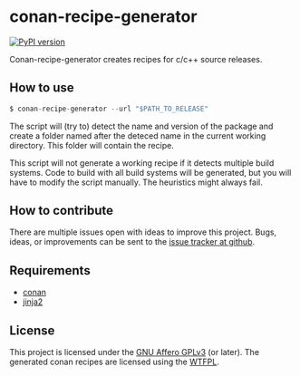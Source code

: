 # conan-recipe-generator

[![PyPI version](https://badge.fury.io/py/conan-recipe-generator.svg)](https://badge.fury.io/py/conan-recipe-generator)

Conan-recipe-generator creates recipes for c/c++ source releases.

## How to use

```python
$ conan-recipe-generator --url "$PATH_TO_RELEASE" 
```

The script will (try to) detect the name and version of the package and create a folder named after the deteced name in the current working directory.
This folder will contain the recipe.

This script will not generate a working recipe if it detects multiple build systems.
Code to build with all build systems will be generated, but you will have to modify the script manually.
The heuristics might always fail.

## How to contribute

There are multiple issues open with ideas to improve this project.
Bugs, ideas, or improvements can be sent to the [issue tracker at github](https://github.com/madebr/conan-recipe-generator).

## Requirements

- [conan](https://pypi.org/project/conan/)
- [jinja2](https://pypi.org/project/Jinja2/)

## License

This project is licensed under the [GNU Affero GPLv3](https://www.gnu.org/licenses/agpl-3.0.html) (or later).
The generated conan recipes are licensed using the [WTFPL](https://spdx.org/licenses/WTFPL.html).
